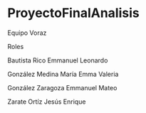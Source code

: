 # ProyectoFinalAnalisis
Equipo Voraz 

Roles

Bautista Rico Emmanuel Leonardo 

González Medina María Emma Valeria

González Zaragoza Emmanuel Mateo

Zarate Ortíz Jesús Enrique
